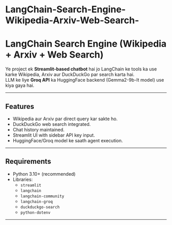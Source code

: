 # LangChain-Search-Engine-Wikipedia-Arxiv-Web-Search-
# LangChain Search Engine (Wikipedia + Arxiv + Web Search)

Ye project ek **Streamlit-based chatbot** hai jo LangChain ke tools ka use karke Wikipedia, Arxiv aur DuckDuckGo par search karta hai.  
LLM ke liye **Groq API** ka HuggingFace backend (Gemma2-9b-It model) use kiya gaya hai.

---

## Features
- Wikipedia aur Arxiv par direct query kar sakte ho.
- DuckDuckGo web search integrated.
- Chat history maintained.
- Streamlit UI with sidebar API key input.
- HuggingFace/Groq model ke saath agent execution.

---

## Requirements
- Python 3.10+ (recommended)
- Libraries:
  - `streamlit`
  - `langchain`
  - `langchain-community`
  - `langchain-groq`
  - `duckduckgo-search`
  - `python-dotenv`

---


